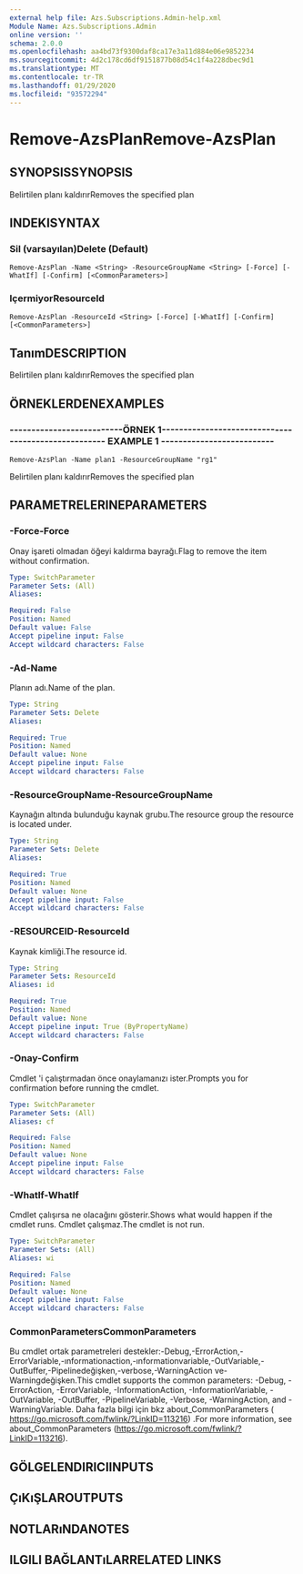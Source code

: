 ```yaml
---
external help file: Azs.Subscriptions.Admin-help.xml
Module Name: Azs.Subscriptions.Admin
online version: ''
schema: 2.0.0
ms.openlocfilehash: aa4bd73f9300daf8ca17e3a11d884e06e9852234
ms.sourcegitcommit: 4d2c178cd6df9151877b08d54c1f4a228dbec9d1
ms.translationtype: MT
ms.contentlocale: tr-TR
ms.lasthandoff: 01/29/2020
ms.locfileid: "93572294"
---
```

# <span data-ttu-id="90ff9-101">Remove-AzsPlan</span><span class="sxs-lookup"><span data-stu-id="90ff9-101">Remove-AzsPlan</span></span>

## <span data-ttu-id="90ff9-102">SYNOPSIS</span><span class="sxs-lookup"><span data-stu-id="90ff9-102">SYNOPSIS</span></span>
<span data-ttu-id="90ff9-103">Belirtilen planı kaldırır</span><span class="sxs-lookup"><span data-stu-id="90ff9-103">Removes the specified plan</span></span>

## <span data-ttu-id="90ff9-104">INDEKI</span><span class="sxs-lookup"><span data-stu-id="90ff9-104">SYNTAX</span></span>

### <span data-ttu-id="90ff9-105">Sil (varsayılan)</span><span class="sxs-lookup"><span data-stu-id="90ff9-105">Delete (Default)</span></span>
```
Remove-AzsPlan -Name <String> -ResourceGroupName <String> [-Force] [-WhatIf] [-Confirm] [<CommonParameters>]
```

### <span data-ttu-id="90ff9-106">Içermiyor</span><span class="sxs-lookup"><span data-stu-id="90ff9-106">ResourceId</span></span>
```
Remove-AzsPlan -ResourceId <String> [-Force] [-WhatIf] [-Confirm] [<CommonParameters>]
```

## <span data-ttu-id="90ff9-107">Tanım</span><span class="sxs-lookup"><span data-stu-id="90ff9-107">DESCRIPTION</span></span>
<span data-ttu-id="90ff9-108">Belirtilen planı kaldırır</span><span class="sxs-lookup"><span data-stu-id="90ff9-108">Removes the specified plan</span></span>

## <span data-ttu-id="90ff9-109">ÖRNEKLERDEN</span><span class="sxs-lookup"><span data-stu-id="90ff9-109">EXAMPLES</span></span>

### <span data-ttu-id="90ff9-110">--------------------------ÖRNEK 1--------------------------</span><span class="sxs-lookup"><span data-stu-id="90ff9-110">-------------------------- EXAMPLE 1 --------------------------</span></span>
```
Remove-AzsPlan -Name plan1 -ResourceGroupName "rg1"
```

<span data-ttu-id="90ff9-111">Belirtilen planı kaldırır</span><span class="sxs-lookup"><span data-stu-id="90ff9-111">Removes the specified plan</span></span>

## <span data-ttu-id="90ff9-112">PARAMETRELERINE</span><span class="sxs-lookup"><span data-stu-id="90ff9-112">PARAMETERS</span></span>

### <span data-ttu-id="90ff9-113">-Force</span><span class="sxs-lookup"><span data-stu-id="90ff9-113">-Force</span></span>
<span data-ttu-id="90ff9-114">Onay işareti olmadan öğeyi kaldırma bayrağı.</span><span class="sxs-lookup"><span data-stu-id="90ff9-114">Flag to remove the item without confirmation.</span></span>

```yaml
Type: SwitchParameter
Parameter Sets: (All)
Aliases: 

Required: False
Position: Named
Default value: False
Accept pipeline input: False
Accept wildcard characters: False
```

### <span data-ttu-id="90ff9-115">-Ad</span><span class="sxs-lookup"><span data-stu-id="90ff9-115">-Name</span></span>
<span data-ttu-id="90ff9-116">Planın adı.</span><span class="sxs-lookup"><span data-stu-id="90ff9-116">Name of the plan.</span></span>

```yaml
Type: String
Parameter Sets: Delete
Aliases: 

Required: True
Position: Named
Default value: None
Accept pipeline input: False
Accept wildcard characters: False
```

### <span data-ttu-id="90ff9-117">-ResourceGroupName</span><span class="sxs-lookup"><span data-stu-id="90ff9-117">-ResourceGroupName</span></span>
<span data-ttu-id="90ff9-118">Kaynağın altında bulunduğu kaynak grubu.</span><span class="sxs-lookup"><span data-stu-id="90ff9-118">The resource group the resource is located under.</span></span>

```yaml
Type: String
Parameter Sets: Delete
Aliases: 

Required: True
Position: Named
Default value: None
Accept pipeline input: False
Accept wildcard characters: False
```

### <span data-ttu-id="90ff9-119">-RESOURCEID</span><span class="sxs-lookup"><span data-stu-id="90ff9-119">-ResourceId</span></span>
<span data-ttu-id="90ff9-120">Kaynak kimliği.</span><span class="sxs-lookup"><span data-stu-id="90ff9-120">The resource id.</span></span>

```yaml
Type: String
Parameter Sets: ResourceId
Aliases: id

Required: True
Position: Named
Default value: None
Accept pipeline input: True (ByPropertyName)
Accept wildcard characters: False
```

### <span data-ttu-id="90ff9-121">-Onay</span><span class="sxs-lookup"><span data-stu-id="90ff9-121">-Confirm</span></span>
<span data-ttu-id="90ff9-122">Cmdlet 'i çalıştırmadan önce onaylamanızı ister.</span><span class="sxs-lookup"><span data-stu-id="90ff9-122">Prompts you for confirmation before running the cmdlet.</span></span>

```yaml
Type: SwitchParameter
Parameter Sets: (All)
Aliases: cf

Required: False
Position: Named
Default value: None
Accept pipeline input: False
Accept wildcard characters: False
```

### <span data-ttu-id="90ff9-123">-WhatIf</span><span class="sxs-lookup"><span data-stu-id="90ff9-123">-WhatIf</span></span>
<span data-ttu-id="90ff9-124">Cmdlet çalışırsa ne olacağını gösterir.</span><span class="sxs-lookup"><span data-stu-id="90ff9-124">Shows what would happen if the cmdlet runs.</span></span>
<span data-ttu-id="90ff9-125">Cmdlet çalışmaz.</span><span class="sxs-lookup"><span data-stu-id="90ff9-125">The cmdlet is not run.</span></span>

```yaml
Type: SwitchParameter
Parameter Sets: (All)
Aliases: wi

Required: False
Position: Named
Default value: None
Accept pipeline input: False
Accept wildcard characters: False
```

### <span data-ttu-id="90ff9-126">CommonParameters</span><span class="sxs-lookup"><span data-stu-id="90ff9-126">CommonParameters</span></span>
<span data-ttu-id="90ff9-127">Bu cmdlet ortak parametreleri destekler:-Debug,-ErrorAction,-ErrorVariable,-ınformationaction,-ınformationvariable,-OutVariable,-OutBuffer,-Pipelinedeğişken,-verbose,-WarningAction ve-Warningdeğişken.</span><span class="sxs-lookup"><span data-stu-id="90ff9-127">This cmdlet supports the common parameters: -Debug, -ErrorAction, -ErrorVariable, -InformationAction, -InformationVariable, -OutVariable, -OutBuffer, -PipelineVariable, -Verbose, -WarningAction, and -WarningVariable.</span></span> <span data-ttu-id="90ff9-128">Daha fazla bilgi için bkz about_CommonParameters ( https://go.microsoft.com/fwlink/?LinkID=113216) .</span><span class="sxs-lookup"><span data-stu-id="90ff9-128">For more information, see about_CommonParameters (https://go.microsoft.com/fwlink/?LinkID=113216).</span></span>

## <span data-ttu-id="90ff9-129">GÖLGELENDIRICI</span><span class="sxs-lookup"><span data-stu-id="90ff9-129">INPUTS</span></span>

## <span data-ttu-id="90ff9-130">ÇıKıŞLAR</span><span class="sxs-lookup"><span data-stu-id="90ff9-130">OUTPUTS</span></span>

## <span data-ttu-id="90ff9-131">NOTLARıNDA</span><span class="sxs-lookup"><span data-stu-id="90ff9-131">NOTES</span></span>

## <span data-ttu-id="90ff9-132">ILGILI BAĞLANTıLAR</span><span class="sxs-lookup"><span data-stu-id="90ff9-132">RELATED LINKS</span></span>

